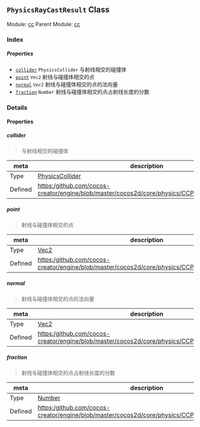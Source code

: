 ## `PhysicsRayCastResult` Class



Module: [cc](../modules/cc.md)
Parent Module: [cc](../modules/cc.md)






### Index

##### Properties

  - [`collider`](#collider) `PhysicsCollider` 与射线相交的碰撞体
  - [`point`](#point) `Vec2` 射线与碰撞体相交的点
  - [`normal`](#normal) `Vec2` 射线与碰撞体相交的点的法向量
  - [`fraction`](#fraction) `Number` 射线与碰撞体相交的点占射线长度的分数





### Details


#### Properties


##### collider

> 与射线相交的碰撞体

| meta | description |
|------|-------------|
| Type | <a href="../classes/PhysicsCollider.html" class="crosslink">PhysicsCollider</a> |
| Defined | [https:/github.com/cocos-creator/engine/blob/master/cocos2d/core/physics/CCPhysicsManager.js:648](https:/github.com/cocos-creator/engine/blob/master/cocos2d/core/physics/CCPhysicsManager.js#L648) |



##### point

> 射线与碰撞体相交的点

| meta | description |
|------|-------------|
| Type | <a href="../classes/Vec2.html" class="crosslink">Vec2</a> |
| Defined | [https:/github.com/cocos-creator/engine/blob/master/cocos2d/core/physics/CCPhysicsManager.js:655](https:/github.com/cocos-creator/engine/blob/master/cocos2d/core/physics/CCPhysicsManager.js#L655) |



##### normal

> 射线与碰撞体相交的点的法向量

| meta | description |
|------|-------------|
| Type | <a href="../classes/Vec2.html" class="crosslink">Vec2</a> |
| Defined | [https:/github.com/cocos-creator/engine/blob/master/cocos2d/core/physics/CCPhysicsManager.js:662](https:/github.com/cocos-creator/engine/blob/master/cocos2d/core/physics/CCPhysicsManager.js#L662) |



##### fraction

> 射线与碰撞体相交的点占射线长度的分数

| meta | description |
|------|-------------|
| Type | <a href="https://developer.mozilla.org/en/JavaScript/Reference/Global_Objects/Number" class="crosslink external" target="_blank">Number</a> |
| Defined | [https:/github.com/cocos-creator/engine/blob/master/cocos2d/core/physics/CCPhysicsManager.js:669](https:/github.com/cocos-creator/engine/blob/master/cocos2d/core/physics/CCPhysicsManager.js#L669) |







